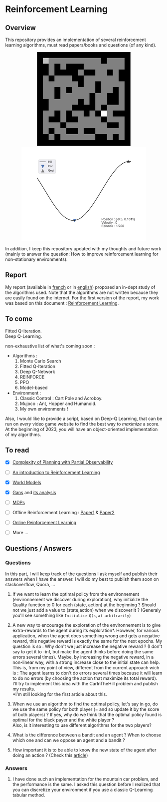 # Reinforcement Learning
## Overview
This repository provides an implementation of several reinforcement learning algorithms, must read papers/books and questions (of any kind).

<p align="center">
  <img src="Images/Gif_Maze.gif" width="300" title="Qlearning applied to find the shortest way in a maze">
  <img src="Images/Mountain_Car.gif" width="400" height="300" title="Qlearning applied to find the shortest way in a maze">
</p>


In addition, I keep this repository updated with my thoughts and future work (mainly to answer the question: How to improve reinforcement learning for non-stationary environments).

## Report
My report (available in [french](https://github.com/LounesMD/Stage2021_RL/blob/main/CompteRendu.pdf) or in [english](https://www.google.com)) proposed an in-dept study of the algorithms used. Note that the algorithms are not written because they are easily found on the internet. For the first version of the report, my work was based on this document : [Reinforcement Learning](https://philippe-preux.github.io/Documents/digest-ar.pdf).

## To come
Fitted Q-Iteration.  <br>
Deep Q-Learning. <br>

non-exhaustive list of what's coming soon : 
+ Algorithms :
  1. Monte Carlo Search
  2. Fitted Q-Iteration
  3. Deep Q-Network
  4. REINFORCE
  5. PPO
  6. Model-based
+ Environment :
  1. Classic Control : Cart Pole and Acroboy.
  2. Mujoco : Ant, Hopper and Humanoid.
  3. My own environments !
 
Also, I would like to provide a script, based on Deep-Q Learning, that can be run on *every* video game website to find the best way to *maximize* a score. <br>
At the beginning of 2023, you will have an object-oriented implementation of my algorithms.
 
## To read
  - [x] [Complexity of Planning with Partial Observability](https://www.aaai.org/Papers/ICAPS/2004/ICAPS04-041.pdf)
  - [ ] [An introduction to Reinforcement Learning](http://incompleteideas.net/book/bookdraft2017nov5.pdf)
  - [x] [World Models](https://arxiv.org/pdf/1803.10122.pdf)
  - [x] [Gans](https://arxiv.org/pdf/1406.2661.pdf) and [its analysis](https://www.youtube.com/watch?v=eyxmSmjmNS0&ab_channel=YannicKilcher)
  - [ ] [MDPs]()
  - [ ] Offline Reinforcement Learning : [Paper1](https://arxiv.org/abs/2005.01643) & [Paper2](https://arxiv.org/abs/2203.01387)
  - [ ] [Online Reinforcement Learning](https://arxiv.org/abs/1612.03780)
  - [ ] More ...

  
## Questions / Answers
### Questions
In this part, I will keep track of the questions I ask myself and publish their answers when I have the answer. I will do my best to publish them soon on stackoverflow, Quora, ...<br>
1. If we want to learn the optimal policy from the environnement (environnement we discover during exploration), why initialize the Quality function to 0 for each (state, action) at the beginning ? Should not we just add a value to (state,action) when we discover it ? (Generaly you'll see something like `Initialize Q(s,a) arbitrarily`)


2. A new way to encourage the exploration of the environnement is to give extra-rewards to the agent during its exploration*.
However, for various application, when the agent does something wrong and gets a negative reward, this negative reward is  exactly the same for the next epochs. My question is so : Why don't we just increase the negative reward ? (I don't say to get it to -inf, but make the agent thinks before doing the same errors several times). Maybe, by increasing the negative reward, in a non-linear way, with a strong increase close to the initial state can help. <br>
This is, from my point of view, different from the current approach wich is : The agent learns to don't do errors several times because it will learn to do no errors (by choosing the action that maximize its total reward). <br>
I'll try to implement this idea with the CarInTheHill problem and publish my results. <br>
*I'm still looking for the first article about this.

3. When we use an algorithm to find the optimal policy, let's say in go, do we use the same policy for both player (= and so update it by the score of both players) ? If yes, why do we think that the optimal policy found is optimal for the black payer and the white player ? <br>
Also, is it interesting to use different algorithms for the two players?

4. What is the difference between a bandit and an agent ? When to choose which one and can we oppose an agent and a bandit ?


5. How important it is to be able to know the new state of the agent after doing an action ? (Check this [article](https://www.aaai.org/Papers/ICAPS/2004/ICAPS04-041.pdf))

### Answers
1. I have done such an implementation for the mountain car problem, and the performance is the same. I asked this question before I realized that you can discretize your environment if you use a classic Q-Learning tabular method.
